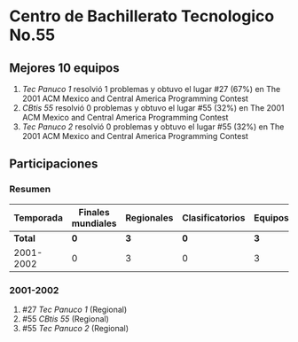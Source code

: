---
---

# Centro de Bachillerato Tecnologico No.55

## Mejores 10 equipos

1. _Tec Panuco 1_ resolvió 1 problemas y obtuvo el lugar #27 (67%) en The 2001 ACM Mexico and Central America Programming Contest
1. _CBtis 55_ resolvió 0 problemas y obtuvo el lugar #55 (32%) en The 2001 ACM Mexico and Central America Programming Contest
1. _Tec Panuco 2_ resolvió 0 problemas y obtuvo el lugar #55 (32%) en The 2001 ACM Mexico and Central America Programming Contest

## Participaciones

### Resumen

| Temporada | Finales mundiales | Regionales | Clasificatorios | Equipos |
| --- | --- | --- | --- | --- |
| **Total** | **0** | **3** | **0** | **3** |
| 2001-2002 | 0 | 3 | 0 | 3 |

### 2001-2002

1. #27 _Tec Panuco 1_ (Regional)
1. #55 _CBtis 55_ (Regional)
1. #55 _Tec Panuco 2_ (Regional)



